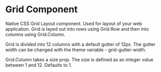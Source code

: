 # Grid Component

Native CSS Grid Layout component. Used for layout of your web application. Grid is layed out into rows using Grid.Row and then into columns using Grid.Column.

Grid is divided into 12 columns with a default gutter of 12px. The gutter width can be changed with the theme variable - grid-gutter-width.

Grid.Column takes a size prop. The size is defined as an integer value between 1 and 12. Defaults to 1.
